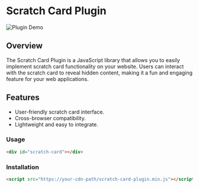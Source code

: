 # Scratch Card Plugin

![Plugin Demo](demo.gif)

## Overview

The Scratch Card Plugin is a JavaScript library that allows you to easily implement scratch card functionality on your website. Users can interact with the scratch card to reveal hidden content, making it a fun and engaging feature for your web applications.

## Features

- User-friendly scratch card interface.
- Cross-browser compatibility.
- Lightweight and easy to integrate.

### Usage

```html
<div id="scratch-card"></div>
```

### Installation

```html
<script src="https://your-cdn-path/scratch-card-plugin.min.js"></script>
```

